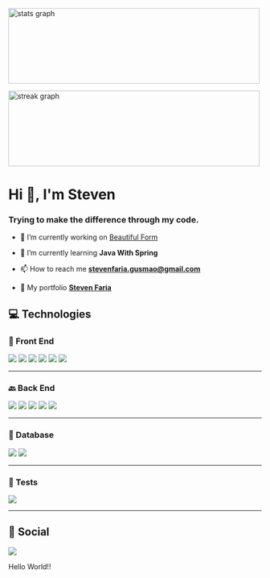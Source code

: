 
  <img 
    src="https://github-readme-stats.vercel.app/api?username=FariaSteven&hide_title=false&hide_rank=false&show_icons=true&include_all_commits=true&count_private=true&disable_animations=false&theme=dracula&locale=en&hide_border=false&order=1"
    height="150" width="500" alt="stats graph" />

  <img 
    src="https://streak-stats.demolab.com?user=FariaSteven&locale=en&mode=daily&theme=dracula&hide_border=false&border_radius=5&order=3"
    height="150" width="500" alt="streak graph" />

<div align="left">
  <h1>Hi 👋, I'm Steven</h1>
  <h3>Trying to make the difference through my code.</h3>
  
  - 🔭 I’m currently working on [Beautiful Form](https://github.com/FariaSteven/form)

  - 🌱 I’m currently learning **Java With Spring**

  - 📫 How to reach me **stevenfaria.gusmao@gmail.com**

  - 📝 My portfolio **[Steven Faria](https://reliable-pegasus-1ad5c2.netlify.app/)**
</div>

<h2>💻 Technologies</h2>
<h3>🎨 Front End</h3>
<p align="left">
  <img src="https://img.shields.io/badge/HTML5-E34F26?style=for-the-badge&logo=html5&logoColor=white" />
  <img src="https://img.shields.io/badge/CSS3-1572B6?style=for-the-badge&logo=css3&logoColor=white" />
  <img
    src="https://img.shields.io/badge/javascript%20-%23323330.svg?&style=for-the-badge&logo=javascript&logoColor=%23F7DF1E" />
  <img
    src="https://img.shields.io/badge/typescript-%23007ACC.svg?&style=for-the-badge&logo=typescript&logoColor=white" />
  <img src="https://img.shields.io/badge/react-%2335495e.svg?&style=for-the-badge&logo=react&logoColor=%2361DAFB" />
  <img src="https://img.shields.io/badge/React_Native-20232A?style=for-the-badge&logo=react&logoColor=61DAFB" />
</p>
<hr />
<h3>🔙 Back End</h3>
<p align="left">
  <img src="https://img.shields.io/badge/node%20-%2343853D.svg?&style=for-the-badge&logo=node.js&logoColor=white" />
  <img src="https://img.shields.io/badge/GraphQl-E10098?style=for-the-badge&logo=graphql&logoColor=white" />
  <img src="https://img.shields.io/badge/Express.js-000000?style=for-the-badge&logo=express&logoColor=white" />
  <img src="https://img.shields.io/badge/spring-%236DB33F.svg?style=for-the-badge&logo=spring&logoColor=white" />
  <img src="https://img.shields.io/badge/nestjs-%23E0234E.svg?style=for-the-badge&logo=nestjs&logoColor=white" />
</p>
<hr />
<h3>🎲 Database</h3>
<p align="left">
  <img src="https://img.shields.io/badge/MongoDB-4EA94B?style=for-the-badge&logo=mongodb&logoColor=white" />
  <img src="https://img.shields.io/badge/postgres-%23316192.svg?style=for-the-badge&logo=postgresql&logoColor=white" />
</p>
<hr />
<h3>🧪 Tests</h3>
<p align="left">
  <img src="https://img.shields.io/badge/Cypress-17202C?style=for-the-badge&logo=cypress&logoColor=white" />
</p>
<hr />
<h2>💬 Social</h2>
<p align="left">
  <a href="https://www.linkedin.com/in/steven-faria-12691317a/" target="_blank"><img
      src="https://img.shields.io/badge/LinkedIn-0077B5?style=for-the-badge&logo=linkedin&logoColor=white" /></a>
</p>
<p align="left">Hello World!!</p>

###
